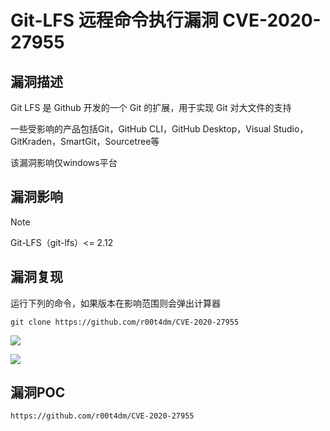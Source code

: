 # Git-LFS 远程命令执行漏洞 CVE-2020-27955

## 漏洞描述

Git LFS 是 Github 开发的一个 Git 的扩展，用于实现 Git 对大文件的支持

一些受影响的产品包括Git，GitHub CLI，GitHub Desktop，Visual Studio，GitKraden，SmartGit，Sourcetree等

该漏洞影响仅windows平台

## 漏洞影响

> [!NOTE]
>
> Git-LFS（git-lfs）<= 2.12

## 漏洞复现

运行下列的命令，如果版本在影响范围则会弹出计算器

```
git clone https://github.com/r00t4dm/CVE-2020-27955
```

![](http://wikioss.peiqi.tech/vuln/git-1.png)

![](http://wikioss.peiqi.tech/vuln/git-2.png)

## 漏洞POC

```
https://github.com/r00t4dm/CVE-2020-27955
```

